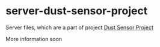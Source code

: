 # server-dust-sensor-project
Server files, which are a part of project [Dust Sensor Project](https://github.com/TomWaks/dust-sensor-project)


More information soon
